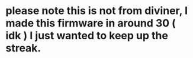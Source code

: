 # please note this is not from diviner, I made this firmware in around 30 ( idk ) I just wanted to keep up the streak.
